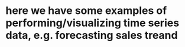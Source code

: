 # here we have some examples of performing/visualizing time series data, e.g. forecasting sales treand
